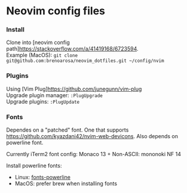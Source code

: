# Neovim config files

### Install

Clone into [neovim config path]<https://stackoverflow.com/a/41419168/6723594>.  
Example (MacOS): `git clone git@github.com:brenoarosa/neovim_dotfiles.git ~/config/nvim`

### Plugins

Using [Vim Plug]<https://github.com/junegunn/vim-plug>  
Upgrade plugin manager: `:PlugUpgrade`  
Upgrade plugins: `:PlugUpdate`

### Fonts

Dependes on a "patched" font. One that supports <https://github.com/kyazdani42/nvim-web-devicons>.
Also depends on powerline font.

Currently iTerm2 font config:
Monaco 13 + Non-ASCII: mononoki NF 14

Install powerline fonts:
- Linux: [fonts-powerline](https://packages.debian.org/sid/fonts-powerline)
- MacOS: prefer brew when installing fonts
